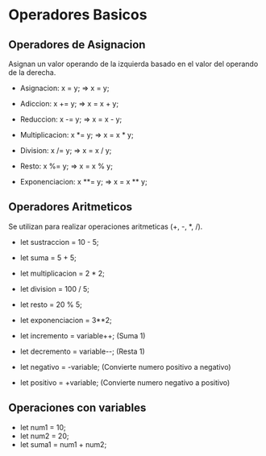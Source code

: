 # Operadores Basicos

## Operadores de Asignacion
Asignan un valor operando de la izquierda basado en el valor del operando de la derecha.

* Asignacion: x = y; => x = y;  

* Adiccion: x += y; => x = x + y;  
* Reduccion: x -= y; => x = x - y;  
* Multiplicacion: x *= y; => x = x * y;  
* Division: x /= y; => x = x / y;  
* Resto: x %= y; => x = x % y;  
* Exponenciacion: x **= y; => x = x ** y;  


## Operadores Aritmeticos
Se utilizan para realizar operaciones aritmeticas (+, -, *, /).

* let sustraccion = 10 - 5; 

* let suma = 5 + 5;  
* let multiplicacion = 2 * 2;  
* let division = 100 / 5;  
* let resto = 20 % 5;  
* let exponenciacion = 3**2;  
* let incremento = variable++; (Suma 1)  
* let decremento = variable--; (Resta 1)  
* let negativo = -variable; (Convierte numero positivo a negativo)  
* let positivo = +variable; (Convierte numero negativo a positivo)


## Operaciones con variables

* let num1 = 10;
* let num2 = 20;  
* let suma1 = num1 + num2;  